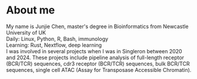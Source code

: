 # About me
My name is Junjie Chen, master's degree in Bioinformatics from Newcastle University of UK \
Daily: Linux, Python, R, Bash, immunology \
Learning: Rust, Nextflow, deep learning \
I was involved in several projects when I was in Singleron between 2020 and 2024. These projects include pipeline analysis of full-length receptor (BCR/TCR) sequences, cdr3 receptor (BCR/TCR) sequences, bulk BCR/TCR sequences, single cell ATAC (Assay for Transposase Accessible Chromatin).

